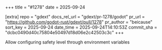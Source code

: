 +++
title = "#1278"
date = 2025-09-24

[extra]
repo = "gdext"
docs_rel_url = "gdext/pr-1278/godot"
pr_url = "https://github.com/godot-rust/gdext/pull/1278"
pr_author = "beicause"
sort_key = 2025-09-24
date_time = 2025-09-24T14:10:53Z
commit_sha = "dcbc0490d40c75804e50497d18d06e2c42503c3c"
+++

Allow configuring safety level through environment variables
